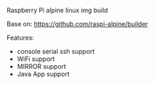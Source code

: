 Raspberry Pi alpine linux img build

Base on: https://github.com/raspi-alpine/builder

Features:
* console serial ssh support 
* WiFi support
* MIRROR support
* Java App support